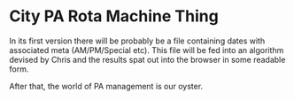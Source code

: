 # City PA Rota Machine Thing

In its first version there will be probably be a file containing dates with associated meta (AM/PM/Special etc). This file will be fed into an algorithm devised by Chris and the results spat out into the browser in some readable form.

After that, the world of PA management is our oyster.